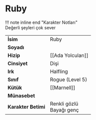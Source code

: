 # Ruby   
  
!!! note inline end "Karakter Notları"  
	Değerli şeyleri çok sever     
  
|  |  |  
|---|---|  
| **İsim** | Ruby |  
| **Soyadı** |  |  
| **Hizip** | [[Ada Yolcuları]] |  
| **Cinsiyet** | Dişi |  
| **Irk** | Halfling |  
| **Sınıf** | Rogue (Level 5) |  
| **Kütük** | [[Marnell]] |  
| **Münasebet** |  |  
| **Karakter Betimi** | Renkli gözlü<br>Bayağı genç |  
  
  
